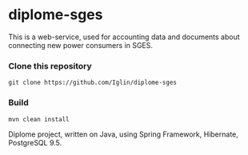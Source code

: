 # diplome-sges
This is a web-service, used for accounting data and documents about connecting new power consumers in SGES. 

### Clone this repository
`git clone https://github.com/Iglin/diplome-sges`
### Build
`mvn clean install`

Diplome project, written on Java, using Spring Framework, Hibernate, PostgreSQL 9.5.

